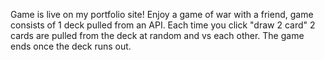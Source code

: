 Game is live on my portfolio site!
Enjoy a game of war with a friend, game consists of 1 deck pulled from an API. Each time you click "draw 2 card" 2 cards are pulled from the deck at random and vs each other. The game ends once the deck runs out.
